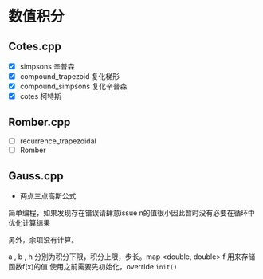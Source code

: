 数值积分
===


Cotes.cpp
---

- [x] simpsons 辛普森
- [x] compound_trapezoid 复化梯形
- [x] compound_simpsons 复化辛普森
- [x] cotes 柯特斯

Romber.cpp
---

- [ ] recurrence_trapezoidal 
- [ ] Romber

Gauss.cpp
---

- 两点三点高斯公式

简单编程，如果发现存在错误请肆意issue
n的值很小因此暂时没有必要在循环中优化计算结果

另外，余项没有计算。

a , b , h 分别为积分下限，积分上限，步长。map <double, double> f 用来存储函数f(x)的值
使用之前需要先初始化，override `init()`
